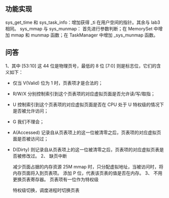 ## 功能实现
sys_get_time 和 sys_task_info：增加获得 _ti 在用户空间的指针。其余与 lab3 相同。
sys_mmap 与 sys_munmap：
    首先进行参数判断；在 MemorySet 中增加 mmap 和 munmap 函数；在 TaskManager 中增加 _sys_munmap 函数。

## 问答
1、其中 [53:10] 这 44 位是物理页号，最低的 8 位 [7:0] 则是标志位，它们的含义如下：
- 仅当 V(Valid) 位为 1 时，页表项才是合法的；
- R/W/X 分别控制索引到这个页表项的对应虚拟页面是否允许读/写/取指；
- U 控制索引到这个页表项的对应虚拟页面是否在 CPU 处于 U 特权级的情况下是否被允许访问；
- G 我们不理会；
- A(Accessed) 记录自从页表项上的这一位被清零之后，页表项的对应虚拟页面是否被访问过；
- D(Dirty) 则记录自从页表项上的这一位被清零之后，页表项的对应虚拟页表是否被修改过。
2、 缺页中断

    减少页面占据的内存资源
    25M
    mmap 时，只分配虚拟地址，当被访问时，将内存页面将入到页表项。
    添加 P 位，代表该页表的值是否在内存。
3、 不用更换页表寄存器。
    页表项有一位作为特权级

    特权级切换，调度进程时切换页表
